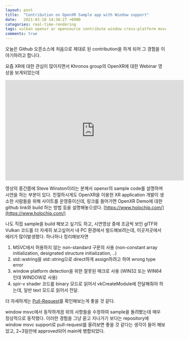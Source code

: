 ```yaml
---
layout: post
title:  "Contribution on OpenXR Sample app with Window support"
date:   2021-03-18 14:38:27 +0900
categories: real-time-rendering
tags: vulkan openxr ar opensource contribute window cross-platform msvc
comments: true  
---
```


오늘은 Github 오픈소스에 처음으로 제대로 된 contribution을 하게 되어 그 경험을 이야기하려고 합니다.

요즘 XR에 대한 관심이 많아지면서 Khronos group의 OpenXR에 대한 Webinar 영상을 보게되었는데 <br>

<iframe width="560" height="315" src="https://www.youtube-nocookie.com/embed/7eLQXMpwzsQ?start=1532" frameborder="0" allow="accelerometer; autoplay; clipboard-write; encrypted-media; gyroscope; picture-in-picture" allowfullscreen></iframe>

영상의 중간쯤에 Steve Winston이라는 분께서 openxr의 sample code를 설명하며 시연을 하는 부분이 있다.
친절하시게도 OpenXR을 이용한 XR application 개발이 생소한 사람들을 위해 사이트를 운영중이신데, 링크를 들어가면 
OpenXR Demo에 대한 github link와 build 하는 방법 등을 설명해놓으셨다.
[https://www.holochip.com/](https://www.holochip.com/) 

나도 직접 sample을 build 해보고 싶기도 하고, 시연영상 중에 조금씩 보인 glTF와 Vulkan 코드를 더 자세히 보고싶어서 
내 PC 환경에서 빌드해보려는데, 이곳저곳에서 에러가 많이발생했다. 하나하나 정리해보자면

1. MSVC에서 허용하지 않는 non-standard 구문의 사용 (non-constant array initialization, designated structure initialization, ..)
2. std::wstring을 std::string으로 direct하게 assign하려고 하여 wrong type error
3. window platform detection을 위한 잘못된 매크로 사용 (WIN32 또는 WIN64인데 WINDOW로 사용)
4. spir-v shader 코드를 binary 모드로 읽어서 vkCreateModule에 전달해줘야 하는데, 일반 text 모드로 읽어서 전달.

더 자세하게는 [Pull-Request](https://github.com/Holochip-Public/OpenXRSamples/pull/2)를 확인해보는게 좋을 것 같다.

window msvc에서 동작하게끔 위의 사항들을 수정하여 sample을 돌려봤는데 매우 정상적으로 동작했다.
이러한 경험을 그냥 묻고 지나가기 보다는 repository에 window msvc support로 
pull-request를 올려보면 좋을 것 같다는 생각이 들어 해보았고, 2~3일만에 approved되어 main에 병합되었다.